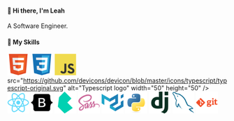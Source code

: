 #### 👋 Hi there, I'm Leah
A Software Engineer.







#### 🧰 My Skills

<img src="https://github.com/devicons/devicon/blob/master/icons/html5/html5-original.svg" alt="HTML logo" width="50" height="50" />  <img src="https://github.com/devicons/devicon/blob/master/icons/css3/css3-original.svg" alt="CSS logo" width="50" height="50" />  <img src="https://github.com/devicons/devicon/blob/master/icons/javascript/javascript-original.svg" alt="JavaScript logo" width="50" height="50" />  src="https://github.com/devicons/devicon/blob/master/icons/typescript/typescript-original.svg" alt="Typescript logo" width="50" height="50" />  <img src="https://github.com/devicons/devicon/blob/master/icons/react/react-original.svg" alt="React Logo" width="50" height="50" />  <img src="https://github.com/devicons/devicon/blob/master/icons/bootstrap/bootstrap-plain.svg" alt="bootstrap logo" width="50" height="50" />  <img src="https://github.com/devicons/devicon/blob/master/icons/bulma/bulma-plain.svg" alt="bulma logo" width="50" height="50" />   <img src="https://github.com/devicons/devicon/blob/master/icons/sass/sass-original.svg" alt="SASS Logo" width="50" height="50" />  <img src="https://github.com/devicons/devicon/blob/master/icons/materialui/materialui-original.svg" alt="mui" width="50" height="50" />   <img src="https://github.com/devicons/devicon/blob/master/icons/python/python-original.svg" alt="python" width="50" height="50" />   <img src="https://github.com/devicons/devicon/blob/master/icons/django/django-plain.svg" alt="django logo" width="50" height="50" />   <img src="https://github.com/devicons/devicon/blob/master/icons/mysql/mysql-original.svg" alt="mysql logo" width="50" height="50" />   <img src="https://github.com/devicons/devicon/blob/master/icons/git/git-plain-wordmark.svg" alt="git" width="50" height="50" />








<!---
leahobot/leahobot is a ✨ special ✨ repository because its `README.md` (this file) appears on your GitHub profile.
You can click the Preview link to take a look at your changes.
--->
